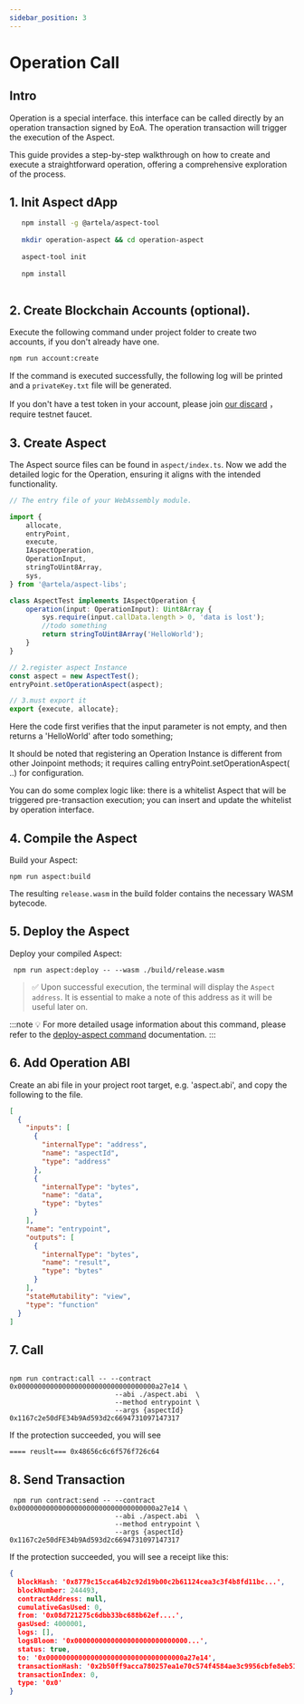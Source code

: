 ```yaml
---
sidebar_position: 3
---
```


# Operation Call

## Intro

Operation is a special interface. this interface can be called directly by an operation transaction signed by EoA. The
operation transaction will trigger the execution of the Aspect.

This guide provides a step-by-step walkthrough on how to create and execute a straightforward operation, offering a
comprehensive exploration of the process.

## 1. Init Aspect dApp

```bash
   npm install -g @artela/aspect-tool
   
   mkdir operation-aspect && cd operation-aspect
   
   aspect-tool init
   
   npm install
   
```

## 2. Create Blockchain Accounts (optional).

Execute the following command under project folder to create two accounts, if you don't already have one.

```bash
npm run account:create 

```

If the command is executed successfully, the following log will be printed and a `privateKey.txt` file will be
generated.

If you don't have a test token in your account, please join [our discard](https://discord.com/invite/artela)
，require testnet faucet.

## 3. Create Aspect

The Aspect source files can be found in `aspect/index.ts`. Now we add the detailed logic for the Operation, ensuring it
aligns with the intended functionality.

```typescript
// The entry file of your WebAssembly module.

import {
    allocate,
    entryPoint,
    execute,
    IAspectOperation,
    OperationInput,
    stringToUint8Array,
    sys,
} from '@artela/aspect-libs';

class AspectTest implements IAspectOperation {
    operation(input: OperationInput): Uint8Array {
        sys.require(input.callData.length > 0, 'data is lost');
        //todo something
        return stringToUint8Array('HelloWorld');
    }
}

// 2.register aspect Instance
const aspect = new AspectTest();
entryPoint.setOperationAspect(aspect);

// 3.must export it
export {execute, allocate};

```

Here the code first verifies that the input parameter is not empty, and then returns a 'HelloWorld' after todo
something;

It should be noted that registering an Operation Instance is different from other Joinpoint methods; it requires calling
entryPoint.setOperationAspect( ..) for configuration.

You can do some complex logic like: there is a whitelist Aspect that will be triggered pre-transaction execution; you
can insert and update the whitelist by operation interface.

## 4. Compile the Aspect

Build your Aspect:

```shell
npm run aspect:build
```

The resulting `release.wasm` in the build folder contains the necessary WASM bytecode.

## 5. Deploy the Aspect

Deploy your compiled Aspect:

```shell
 npm run aspect:deploy -- --wasm ./build/release.wasm 
```

> ✅ Upon successful execution, the terminal will display the `Aspect address`. It is essential to make a note of this
> address as it will be useful later on.

:::note 💡
For more detailed usage information about this command, please refer to
the [deploy-aspect command](/develop/reference/aspect-tool/deploy-aspect) documentation.
:::

## 6. Add Operation ABI

Create an abi file in your project root target, e.g. 'aspect.abi', and copy the following to the file.

```json
[
  {
    "inputs": [
      {
        "internalType": "address",
        "name": "aspectId",
        "type": "address"
      },
      {
        "internalType": "bytes",
        "name": "data",
        "type": "bytes"
      }
    ],
    "name": "entrypoint",
    "outputs": [
      {
        "internalType": "bytes",
        "name": "result",
        "type": "bytes"
      }
    ],
    "stateMutability": "view",
    "type": "function"
  }
]

```

## 7. Call

```shell

npm run contract:call -- --contract 0x0000000000000000000000000000000000a27e14 \
                          --abi ./aspect.abi  \
                          --method entrypoint \
                          --args {aspectId} 0x1167c2e50dFE34b9Ad593d2c6694731097147317
```

If the protection succeeded, you will see

`==== reuslt=== 0x48656c6c6f576f726c64`

## 8. Send Transaction

```shell
 npm run contract:send -- --contract 0x0000000000000000000000000000000000a27e14 \
                          --abi ./aspect.abi  \
                          --method entrypoint \
                          --args {aspectId}  0x1167c2e50dFE34b9Ad593d2c6694731097147317
```

If the protection succeeded, you will see a receipt like this:
```json
{
  blockHash: '0x8779c15cca64b2c92d19b00c2b61124cea3c3f4b8fd11bc...',
  blockNumber: 244493,
  contractAddress: null,
  cumulativeGasUsed: 0,
  from: '0x08d721275c6dbb33bc688b62ef....',
  gasUsed: 4000001,
  logs: [],
  logsBloom: '0x0000000000000000000000000000...',
  status: true,
  to: '0x0000000000000000000000000000000000a27e14',
  transactionHash: '0x2b50ff9acca780257ea1e70c574f4584ae3c9956cbfe8eb51...',
  transactionIndex: 0,
  type: '0x0'
}

```